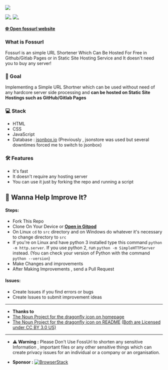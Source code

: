 ![](./static/banner_2.png)

[![.](https://img.shields.io/badge/PRs-welcome-brightgreen.svg?style=flat-square)](http://makeapullrequest.com)
[![.](https://img.shields.io/badge/first--timers--only-friendly-blue.svg?style=flat-square)](https://www.firsttimersonly.com/)

#### [🌐 Open fossurl website](https://palashbauri.in/fossurl)


### What is Fossurl

Fossurl is an simple URL Shortener Which Can Be Hosted For Free in Github/Gitlab Pages or in Static Site Hosting Service and It doesn't need you to buy any server!


### 🎯 Goal
Implementing a Simple URL Shortner which can be used without need of any hardcore server side processing and **can be hosted on Static Site Hostings such as GitHub/Gitlab Pages**

### 💻 Stack
* HTML
* CSS
* JavaScript
* Database : [jsonbox.io](https://jsonbox.io)
(Previously , jsonstore was used but several downtimes forced me to switch to jsonbox)

### 🛠️ Features
* It's fast
* It doesn't require any hosting server
* You can use it just by forking the repo and running a script


## 👻 Wanna Help Improve It?
#### Steps:
* Fork This Repo
* Clone On Your Device or [**Open in Gitpod**](https://gitpod.io/#https://github.com/bauripalash/fossurl)
* On Linux `cd` to `src` directory and on Windows do whatever it's necessary to change directory to `src`
* If you're on Linux and have python 3 installed type this command `python -m http.server`. If you use python 2, run `python -m SimpleHTTPServer` instead. (You can check your version of Python with the command `python --version`)
* Make Changes and improvements
* After Making Improvements , send a Pull Request

#### Issues:
* Create Issues if you find errors or bugs
* Create Issues to submit improvement ideas

---
* **Thanks to**
* [The Noun Project for the dragonfly icon on homepage](https://thenounproject.com/search/?q=dragonfly&i=2415046)
* [The Noun Project for the dragonfly icon on README](https://thenounproject.com/search/?q=dragonfly&i=1451640) [(Both are Licensed under CC BY 3.0 US)](https://creativecommons.org/licenses/by/3.0/us/)

---
* **⚠ Warning :**
Please Don't Use FossUrl to shorten any sensitive Information , important files or any other sensitive things which can create privacy issues for an individual or a company or an organisation.


* **Sponsor :** 
[![BrowserStack](./static/browserstack.svg)](https://browserstack.com)

